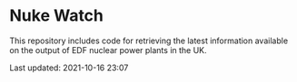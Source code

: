 # Nuke Watch

This repository includes code for retrieving the latest information available on the output of EDF nuclear power plants in the UK.

Last updated: 2021-10-16 23:07